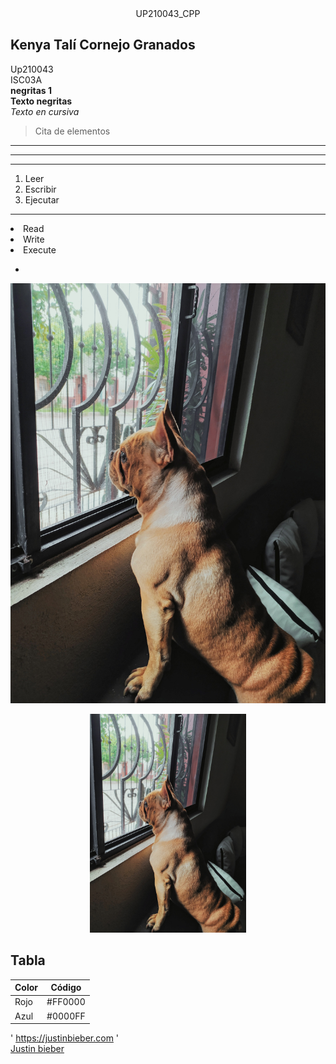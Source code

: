 <center>UP210043_CPP </center>

## Kenya Talí Cornejo Granados
Up210043   
ISC03A  
  **negritas 1**  
__Texto negritas__  
*Texto en cursiva*
>Cita de elementos
---  
___
***

1. Leer
2. Escribir
3. Ejecutar  
---
<e1>
<li>Read</li>
<li>Write</li> 
<li>Execute</li>  


* 

</e1>

![bestia](Imagenes/bestia.jpg)  

<div align=center>
<img alt="Bestiaa" src='Imagenes/bestia.jpg' width=250 height=350> 

</div align=center> 

## Tabla  

| Color | Código |  
| ----- | ------- |  
| Rojo | #FF0000 |  
| Azul | #0000FF |  

 
' https://justinbieber.com '  
[Justin bieber](https://justinbieber.com)

<a href >